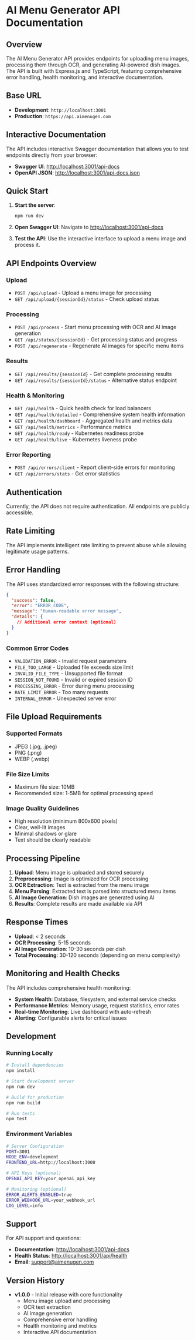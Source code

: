 # AI Menu Generator API Documentation

## Overview

The AI Menu Generator API provides endpoints for uploading menu images, processing them through OCR, and generating AI-powered dish images. The API is built with Express.js and TypeScript, featuring comprehensive error handling, health monitoring, and interactive documentation.

## Base URL

- **Development**: `http://localhost:3001`
- **Production**: `https://api.aimenugen.com`

## Interactive Documentation

The API includes interactive Swagger documentation that allows you to test endpoints directly from your browser:

- **Swagger UI**: [http://localhost:3001/api-docs](http://localhost:3001/api-docs)
- **OpenAPI JSON**: [http://localhost:3001/api-docs.json](http://localhost:3001/api-docs.json)

## Quick Start

1. **Start the server**:
   ```bash
   npm run dev
   ```

2. **Open Swagger UI**:
   Navigate to [http://localhost:3001/api-docs](http://localhost:3001/api-docs)

3. **Test the API**:
   Use the interactive interface to upload a menu image and process it.

## API Endpoints Overview

### Upload
- `POST /api/upload` - Upload a menu image for processing
- `GET /api/upload/{sessionId}/status` - Check upload status

### Processing
- `POST /api/process` - Start menu processing with OCR and AI image generation
- `GET /api/status/{sessionId}` - Get processing status and progress
- `POST /api/regenerate` - Regenerate AI images for specific menu items

### Results
- `GET /api/results/{sessionId}` - Get complete processing results
- `GET /api/results/{sessionId}/status` - Alternative status endpoint

### Health & Monitoring
- `GET /api/health` - Quick health check for load balancers
- `GET /api/health/detailed` - Comprehensive system health information
- `GET /api/health/dashboard` - Aggregated health and metrics data
- `GET /api/health/metrics` - Performance metrics
- `GET /api/health/ready` - Kubernetes readiness probe
- `GET /api/health/live` - Kubernetes liveness probe

### Error Reporting
- `POST /api/errors/client` - Report client-side errors for monitoring
- `GET /api/errors/stats` - Get error statistics

## Authentication

Currently, the API does not require authentication. All endpoints are publicly accessible.

## Rate Limiting

The API implements intelligent rate limiting to prevent abuse while allowing legitimate usage patterns.

## Error Handling

The API uses standardized error responses with the following structure:

```json
{
  "success": false,
  "error": "ERROR_CODE",
  "message": "Human-readable error message",
  "details": {
    // Additional error context (optional)
  }
}
```

### Common Error Codes

- `VALIDATION_ERROR` - Invalid request parameters
- `FILE_TOO_LARGE` - Uploaded file exceeds size limit
- `INVALID_FILE_TYPE` - Unsupported file format
- `SESSION_NOT_FOUND` - Invalid or expired session ID
- `PROCESSING_ERROR` - Error during menu processing
- `RATE_LIMIT_ERROR` - Too many requests
- `INTERNAL_ERROR` - Unexpected server error

## File Upload Requirements

### Supported Formats
- JPEG (.jpg, .jpeg)
- PNG (.png)
- WEBP (.webp)

### File Size Limits
- Maximum file size: 10MB
- Recommended size: 1-5MB for optimal processing speed

### Image Quality Guidelines
- High resolution (minimum 800x600 pixels)
- Clear, well-lit images
- Minimal shadows or glare
- Text should be clearly readable

## Processing Pipeline

1. **Upload**: Menu image is uploaded and stored securely
2. **Preprocessing**: Image is optimized for OCR processing
3. **OCR Extraction**: Text is extracted from the menu image
4. **Menu Parsing**: Extracted text is parsed into structured menu items
5. **AI Image Generation**: Dish images are generated using AI
6. **Results**: Complete results are made available via API

## Response Times

- **Upload**: < 2 seconds
- **OCR Processing**: 5-15 seconds
- **AI Image Generation**: 10-30 seconds per dish
- **Total Processing**: 30-120 seconds (depending on menu complexity)

## Monitoring and Health Checks

The API includes comprehensive health monitoring:

- **System Health**: Database, filesystem, and external service checks
- **Performance Metrics**: Memory usage, request statistics, error rates
- **Real-time Monitoring**: Live dashboard with auto-refresh
- **Alerting**: Configurable alerts for critical issues

## Development

### Running Locally

```bash
# Install dependencies
npm install

# Start development server
npm run dev

# Build for production
npm run build

# Run tests
npm test
```

### Environment Variables

```bash
# Server Configuration
PORT=3001
NODE_ENV=development
FRONTEND_URL=http://localhost:3000

# API Keys (optional)
OPENAI_API_KEY=your_openai_api_key

# Monitoring (optional)
ERROR_ALERTS_ENABLED=true
ERROR_WEBHOOK_URL=your_webhook_url
LOG_LEVEL=info
```

## Support

For API support and questions:
- **Documentation**: [http://localhost:3001/api-docs](http://localhost:3001/api-docs)
- **Health Status**: [http://localhost:3001/api/health](http://localhost:3001/api/health)
- **Email**: support@aimenugen.com

## Version History

- **v1.0.0** - Initial release with core functionality
  - Menu image upload and processing
  - OCR text extraction
  - AI image generation
  - Comprehensive error handling
  - Health monitoring and metrics
  - Interactive API documentation